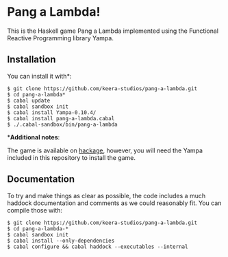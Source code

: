 # Pang a Lambda!
This is the Haskell game Pang a Lambda implemented using the Functional
Reactive Programming library Yampa.

## Installation

You can install it with*:

```
$ git clone https://github.com/keera-studios/pang-a-lambda.git
$ cd pang-a-lambda*
$ cabal update
$ cabal sandbox init
$ cabal install Yampa-0.10.4/
$ cabal install pang-a-lambda.cabal
$ ./.cabal-sandbox/bin/pang-a-lambda
```

*__Additional notes__:

The game is available on [hackage](http://hackage.haskell.org/package/pang-a-lambda), however, you will need the Yampa included in this repository to install the game.

## Documentation

To try and make things as clear as possible, the code includes a much haddock
documentation and comments as we could reasonably fit. You can compile
those with:

```
$ git clone https://github.com/keera-studios/pang-a-lambda.git
$ cd pang-a-lambda-*
$ cabal sandbox init
$ cabal install --only-dependencies
$ cabal configure && cabal haddock --executables --internal
```
